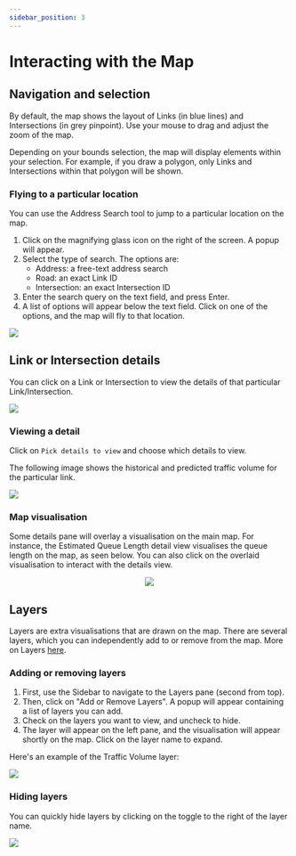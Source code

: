 ```yaml
---
sidebar_position: 3
---
```


# Interacting with the Map

## Navigation and selection

By default, the map shows the layout of Links (in blue lines) and Intersections (in grey pinpoint). 
Use your mouse to drag and adjust the zoom of the map.

Depending on your bounds selection, the map will display elements within your selection. For example, if you draw a polygon, only Links and Intersections within that polygon will be shown.

### Flying to a particular location

You can use the Address Search tool to jump to a particular location on the map.

1. Click on the magnifying glass icon on the right of the screen. A popup will appear.
2. Select the type of search. The options are:
    - Address: a free-text address search
    - Road: an exact Link ID
    - Intersection: an exact Intersection ID
3. Enter the search query on the text field, and press Enter.
4. A list of options will appear below the text field. Click on one of the options, and the map will fly to that location.

![](/img/getting-started/search.png)


## Link or Intersection details
You can click on a Link or Intersection to view the details of that particular Link/Intersection.

![](/img/getting-started/link-details.png)

### Viewing a detail
Click on `Pick details to view` and choose which details to view. 

The following image shows the historical and predicted traffic volume for the particular link.

![](/img/getting-started/link-details-vol.png)

### Map visualisation

Some details pane will overlay a visualisation on the main map. For instance, the Estimated Queue Length detail view visualises the queue length on the map, as seen below. You can also click on the overlaid visualisation to interact with the details view.

<center>
    <img src="/img/getting-started/queue-length.png" style={{width: "100%", maxWidth: 500}}/>
</center>


## Layers

Layers are extra visualisations that are drawn on the map. There are several layers, which you can independently add to or remove from the map.
More on Layers [here](/category/layers/).

### Adding or removing layers

1. First, use the Sidebar to navigate to the Layers pane (second from top).
2. Then, click on "Add or Remove Layers". A popup will appear containing a list of layers you can add.
3. Check on the layers you want to view, and uncheck to hide.
4. The layer will appear on the left pane, and the visualisation will appear shortly on the map. Click on the layer name to expand.

Here's an example of the Traffic Volume layer:

![](/img/getting-started/vol-layer.png)

### Hiding layers
You can quickly hide layers by clicking on the toggle to the right of the layer name.

![](/img/getting-started/layers-toggle.png)